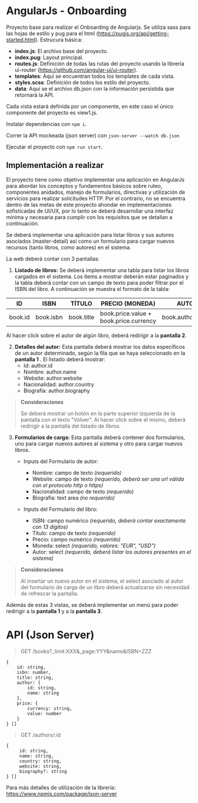 # AngularJs - Onboarding

Proyecto base para realizar el Onboarding de Angularjs.
Se utiliza sass para las hojas de estilo y pug para el html (https://pugjs.org/api/getting-started.html).
Estrucura básica:
+ **index.js**: El archivo base del proyecto.
+ **index.pug**: Layout principal.
+ **routes.js**: Definición de todas las rutas del proyecto usando la librería ui-router (https://github.com/angular-ui/ui-router).
+ **templates**: Aquí se encuentran todos los templates de cada vista.
+ **styles.scss**: Definición de todos los estilo del proyecto.
+ **data**: Aquí se el archivo db.json con la información persistida que retornará la API.

 Cada vista estará definida por un componente, en este caso el único componente del proyecto es view1.js.

Instalar dependencias con `npm i`.

Correr la API mockeada (json server) con `json-server --watch db.json`

Ejecutar el proyecto con `npm run start`.

## Implementación a realizar
El proyecto tiene como objetivo implementar una aplicación en AngularJs para abordar los conceptos y fundamentos básicos sobre ruteo, componentes anidados, manejo de formularios, directivas y utilización de servicios para realizar solicitudes HTTP. Por el contrario, no se encuentra dentro de las metas de este proyecto ahondar en implementaciones sofisticadas de UI/UX, por lo tanto se deberá desarrollar una interfaz mínima y necesaria para cumplir con los requisitos que se detallan a continuación.

Se deberá implementar una aplicación para listar libros y sus autores asociados (master-detail) así como un formulario para cargar nuevos recursos (tanto libros, como autores) en el sistema. 

La web deberá contar con 3 pantallas:
 1. **Listado de libros:** Se deberá implementar una tabla para listar los libros cargados en el sistema. Los items a mostrar deberán estar paginados y la tabla deberá contar con un campo de texto para poder filtrar por el ISBN del libro. A continuación se muestra el formato de la tabla:
		 
		 
| ID      | ISBN | TÍTULO | PRECIO (MONEDA)| AUTOR |
|---      |:---:|---|---|---|
| book.id | book.isbn | book.title | book.price.value + book.price.currency | book.author.name |  

Al hacer click sobre el autor de algún libro, deberá redirigir a la **pantalla 2**.

 2. **Detalles del autor:** Esta pantalla deberá mostrar los datos específicos de un autor determinado, según la fila que se haya seleccionado en la **pantalla 1** . El listado deberá mostrar:
	- Id: author.id
	- Nombre: author.name
	- Website: author.website
	- Nacionalidad: author.country
	- Biografía: author.biography
	
> **Consideraciones**
>
>  Se deberá mostrar un botón en la parte superior izquierda de la pantalla con el texto "Volver". Al hacer click sobre el mismo, deberá redirigir a la pantalla del listado de libros.

 3. **Formularios de carga:** Esta pantalla deberá contener dos formularios, uno para cargar nuevos autores al sistema y otro para cargar nuevos libros.
	 - Inputs del Formulario de autor: 
	   - Nombre: campo de texto *(requerido)* 
	   - Website: campo de texto *(requerido, deberá ser una url válida con el protocolo http o https)*
	   - Nacionalidad: campo de texto *(requerido)*
	   - Biografía: text area *(no requerido)*
	   
	 - Inputs del Formulario del libro: 
	   - ISBN: campo numérico *(requerido, deberá contar exactamente con 13 dígitos)* 
	   - Título: campo de texto *(requerido)*
	   - Precio: campo numérico *(requerido)*
	   - Moneda: select *(requerido, valores: "EUR", "USD")*
	   - Autor: select *(requerido, deberá listar los autores presentes en el sistema)*

> **Consideraciones**
> 
> Al insertar un nuevo autor en el sistema, el select asociado al autor del formulario de carga de un libro deberá actualizarse sin necesidad de refrescar la pantalla.
	  
Además de estas 3 vistas, se deberá implementar un menú para poder redirigir a la **pantalla 1** y a la **pantalla 3**.

# API (Json Server)
> GET /books?_limit:XXX&_page:YYY&name&ISBN=ZZZ

	{
		id: string,
		isbn: number,
		title: string,
		author: {
			id: string,
			name: string
		},
		price: {
			currency: string,
			value: number
		}
	} []

> GET /authors/:id
  

	{
		 id: string,
		 name: string,
		 country: string,
		 website: string,
		 biography?: string
	} []

Para más detalles de utilización de la librería: https://www.npmjs.com/package/json-server
